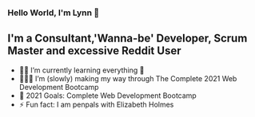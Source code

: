 ### Hello World, I'm Lynn 👋

## I'm a Consultant,'Wanna-be' Developer, Scrum Master and excessive Reddit User

- 👨🏾‍ I’m currently learning everything 🤣
- 👨🏾‍💻 I’m (slowly) making my way through The Complete 2021 Web Development Bootcamp
- 🥅 2021 Goals: Complete Web Development Bootcamp
- ⚡ Fun fact: I am penpals with Elizabeth Holmes
